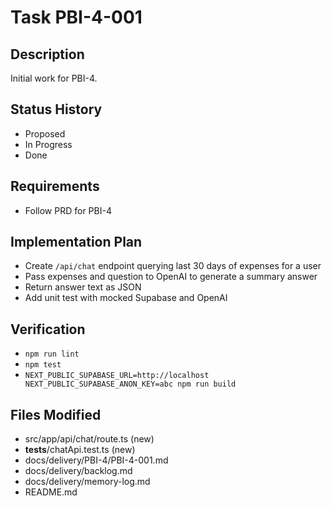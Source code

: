 # Task PBI-4-001

## Description
Initial work for PBI-4.

## Status History
- Proposed
- In Progress
- Done

## Requirements
- Follow PRD for PBI-4

## Implementation Plan
- Create `/api/chat` endpoint querying last 30 days of expenses for a user
- Pass expenses and question to OpenAI to generate a summary answer
- Return answer text as JSON
- Add unit test with mocked Supabase and OpenAI

## Verification
- `npm run lint`
- `npm test`
- `NEXT_PUBLIC_SUPABASE_URL=http://localhost NEXT_PUBLIC_SUPABASE_ANON_KEY=abc npm run build`

## Files Modified
- src/app/api/chat/route.ts (new)
- __tests__/chatApi.test.ts (new)
- docs/delivery/PBI-4/PBI-4-001.md
- docs/delivery/backlog.md
- docs/delivery/memory-log.md
- README.md
